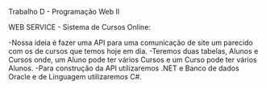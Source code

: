 Trabalho D - Programação Web II

WEB SERVICE - Sistema de Cursos Online:

-Nossa ideia é fazer uma API para uma comunicação de site um parecido com os de cursos que temos hoje em dia.
-Teremos duas tabelas, Alunos e Cursos onde, um Aluno pode ter vários Cursos e um Curso pode ter vários Alunos.
-Para construção da API utilizaremos .NET e Banco de dados Oracle e de Linguagem utilizaremos C#.
